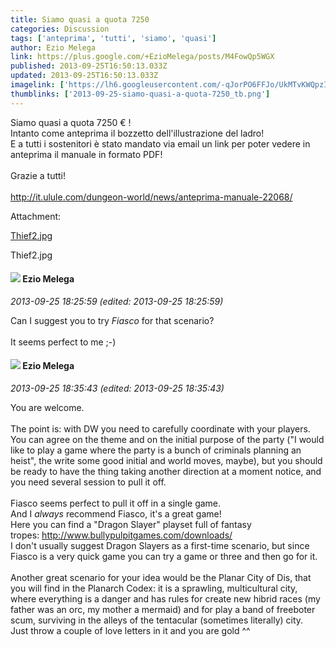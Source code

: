 ```yaml
---
title: Siamo quasi a quota 7250
categories: Discussion
tags: ['anteprima', 'tutti', 'siamo', 'quasi']
author: Ezio Melega
link: https://plus.google.com/+EzioMelega/posts/M4FowQp5WGX
published: 2013-09-25T16:50:13.033Z
updated: 2013-09-25T16:50:13.033Z
imagelink: ['https://lh6.googleusercontent.com/-qJorPO6FFJo/UkMTvKWQpzI/AAAAAAAAAoA/1n4DJRpIU2g/Thief2.jpg']
thumblinks: ['2013-09-25-siamo-quasi-a-quota-7250_tb.png']
---
```


Siamo quasi a quota 7250 € !<br />Intanto come anteprima il bozzetto dell&#39;illustrazione del ladro!<br />E a tutti i sostenitori è stato mandato via email un link per poter vedere in anteprima il manuale in formato PDF!<br /><br />Grazie a tutti!<br /><br /><a href="http://it.ulule.com/dungeon-world/news/anteprima-manuale-22068/" class="ot-anchor">http://it.ulule.com/dungeon-world/news/anteprima-manuale-22068/</a>


Attachment:

<a href='/photos/114848599761215038263/albums/5925731120501948977/5927603235502204722?authkey=CIum0Lag9-OkjgE&sqi=100084733231320276299&sqsi=495ab0e7-7352-40c7-9718-677d19c9273e'>Thief2.jpg</a>


Thief2.jpg
<div id='comment z124c5kwtziztlx3r23kwluxunzrvjk0q'>
  <h4><img src='{{site.baseurl}}//images/avatars/106208215013894151619_photo.jpg'> Ezio Melega</h4>
      <p><cite>2013-09-25 18:25:59 (edited: 2013-09-25 18:25:59)</cite></p>
        <p>Can I suggest you to try <i>Fiasco</i> for that scenario?<br /><br />It seems perfect to me ;-)</p>
</div>
        

<div id='comment z124c5kwtziztlx3r23kwluxunzrvjk0q'>
  <h4><img src='{{site.baseurl}}//images/avatars/106208215013894151619_photo.jpg'> Ezio Melega</h4>
      <p><cite>2013-09-25 18:35:43 (edited: 2013-09-25 18:35:43)</cite></p>
        <p>You are welcome.<br /><br />The point is: with DW you need to carefully coordinate with your players. You can agree on the theme and on the initial purpose of the party (&quot;I would like to play a game where the party is a bunch of criminals planning an heist&quot;, the write some good initial and world moves, maybe), but you should be ready to have the thing taking another direction at a moment notice, and you need several session to pull it off.<br /><br />Fiasco seems perfect to pull it off in a single game.<br />And I <i>always</i> recommend Fiasco, it&#39;s a great game!<br />Here you can find a &quot;Dragon Slayer&quot; playset full of fantasy tropes: <a href="http://www.bullypulpitgames.com/downloads/" class="ot-anchor">http://www.bullypulpitgames.com/downloads/</a><br />I don&#39;t usually suggest Dragon Slayers as a first-time scenario, but since Fiasco is a very quick game you can try a game or three and then go for it.<br /><br />Another great scenario for your idea would be the Planar City of Dis, that you will find in the Planarch Codex: it is a sprawling, multicultural city, where everything is a danger and has rules for create new hibrid races (my father was an orc, my mother a mermaid) and for play a band of freeboter scum, surviving in the alleys of the tentacular (sometimes literally) city.<br />Just throw a couple of love letters in it and you are gold ^^</p>
</div>
        